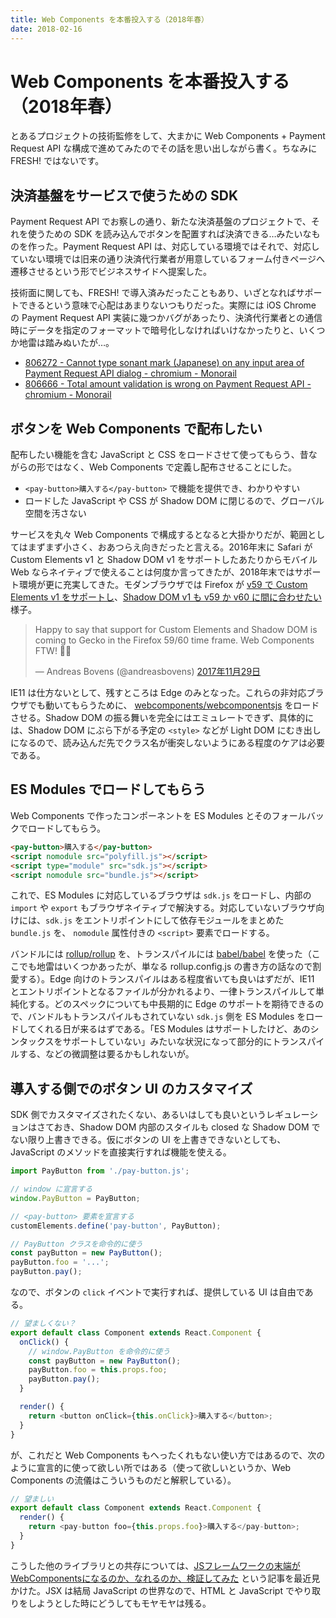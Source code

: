 ```yaml
---
title: Web Components を本番投入する（2018年春）
date: 2018-02-16
---
```


# Web Components を本番投入する（2018年春）

とあるプロジェクトの技術監修をして、大まかに Web Components + Payment Request API な構成で進めてみたのでその話を思い出しながら書く。ちなみに FRESH! ではないです。

## 決済基盤をサービスで使うための SDK

Payment Request API でお察しの通り、新たな決済基盤のプロジェクトで、それを使うための SDK を読み込んでボタンを配置すれば決済できる…みたいなものを作った。Payment Request API は、対応している環境ではそれで、対応していない環境では旧来の通り決済代行業者が用意しているフォーム付きページへ遷移させるという形でビジネスサイドへ提案した。

技術面に関しても、FRESH! で導入済みだったこともあり、いざとなればサポートできるという意味で心配はあまりないつもりだった。実際には iOS Chrome の Payment Request API 実装に幾つかバグがあったり、決済代行業者との通信時にデータを指定のフォーマットで暗号化しなければいけなかったりと、いくつか地雷は踏みぬいたが…。

- [806272 - Cannot type sonant mark (Japanese) on any input area of Payment Request API dialog - chromium - Monorail](https://bugs.chromium.org/p/chromium/issues/detail?id=806272)
- [806666 - Total amount validation is wrong on Payment Request API - chromium - Monorail](https://bugs.chromium.org/p/chromium/issues/detail?id=806666)

## ボタンを Web Components で配布したい

配布したい機能を含む JavaScript と CSS をロードさせて使ってもらう、昔ながらの形ではなく、Web Components で定義し配布させることにした。

- `<pay-button>購入する</pay-button>` で機能を提供でき、わかりやすい
- ロードした JavaScript や CSS が Shadow DOM に閉じるので、グローバル空間を汚さない

サービスを丸々 Web Components で構成するとなると大掛かりだが、範囲としてはまずまず小さく、おあつらえ向きだったと言える。2016年末に Safari が Custom Elements v1 と Shadow DOM v1 をサポートしたあたりからモバイル Web ならネイティブで使えることは何度か言ってきたが、2018年末ではサポート環境が更に充実してきた。モダンブラウザでは Firefox が [v59 で Custom Elements v1 をサポートし](https://caniuse.com/#feat=custom-elementsv1)、[Shadow DOM v1 も v59 か v60 に間に合わせたい](https://bugzilla.mozilla.org/show_bug.cgi?id=1205323)様子。

<blockquote class="twitter-tweet" data-lang="ja"><p lang="en" dir="ltr">Happy to say that support for Custom Elements and Shadow DOM is coming to Gecko in the Firefox 59/60 time frame. Web Components FTW! 🦎🚀</p>&mdash; Andreas Bovens (@andreasbovens) <a href="https://twitter.com/andreasbovens/status/935870321386754048?ref_src=twsrc%5Etfw">2017年11月29日</a></blockquote>

IE11 は仕方ないとして、残すところは Edge のみとなった。これらの非対応ブラウザでも動いてもらうために、 [webcomponents/webcomponentsjs](https://github.com/webcomponents/webcomponentsjs) をロードさせる。Shadow DOM の振る舞いを完全にはエミュレートできず、具体的には、Shadow DOM にぶら下がる予定の `<style>` などが Light DOM にむき出しになるので、読み込んだ先でクラス名が衝突しないようにある程度のケアは必要である。

## ES Modules でロードしてもらう

Web Components で作ったコンポーネントを ES Modules とそのフォールバックでロードしてもらう。

```html
<pay-button>購入する</pay-button>
<script nomodule src="polyfill.js"></script>
<script type="module" src="sdk.js"></script>
<script nomodule src="bundle.js"></script>
```

これで、ES Modules に対応しているブラウザは `sdk.js` をロードし、内部の `import` や `export` もブラウザネイティブで解決する。対応していないブラウザ向けには、`sdk.js` をエントリポイントにして依存モジュールをまとめた `bundle.js` を、 `nomodule` 属性付きの `<script>` 要素でロードする。

バンドルには [rollup/rollup](https://github.com/rollup/rollup) を、トランスパイルには [babel/babel](https://github.com/babel/babel) を使った（ここでも地雷はいくつかあったが、単なる rollup.config.js の書き方の話なので割愛する）。Edge 向けのトランスパイルはある程度省いても良いはずだが、IE11 とエントリポイントとなるファイルが分かれるより、一律トランスパイルして単純化する。どのスペックについても中長期的に Edge のサポートを期待できるので、バンドルもトランスパイルもされていない `sdk.js` 側を ES Modules をロードしてくれる日が来るはずである。「ES Modules はサポートしたけど、あのシンタックスをサポートしていない」みたいな状況になって部分的にトランスパイルする、などの微調整は要るかもしれないが。

## 導入する側でのボタン UI のカスタマイズ

SDK 側でカスタマイズされたくない、あるいはしても良いというレギュレーションはさておき、Shadow DOM 内部のスタイルも closed な Shadow DOM でない限り上書きできる。仮にボタンの UI を上書きできないとしても、JavaScript のメソッドを直接実行すれば機能を使える。

```javascript
import PayButton from './pay-button.js';

// window に宣言する
window.PayButton = PayButton;

// <pay-button> 要素を宣言する
customElements.define('pay-button', PayButton);

// PayButton クラスを命令的に使う
const payButton = new PayButton();
payButton.foo = '...';
payButton.pay();
```

なので、ボタンの `click` イベントで実行すれば、提供している UI は自由である。

```javascript
// 望ましくない？
export default class Component extends React.Component {
  onClick() {
    // window.PayButton を命令的に使う
    const payButton = new PayButton();
    payButton.foo = this.props.foo;
    payButton.pay();
  }

  render() {
    return <button onClick={this.onClick}>購入する</button>;
  }
}
```

が、これだと Web Components もへったくれもない使い方ではあるので、次のように宣言的に使って欲しい所ではある（使って欲しいというか、Web Components の流儀はこういうものだと解釈している）。

```javascript
// 望ましい
export default class Component extends React.Component {
  render() {
    return <pay-button foo={this.props.foo}>購入する</pay-button>;
  }
}
```

こうした他のライブラリとの共存については、[JSフレームワークの末端がWebComponentsになるのか、なれるのか、検証してみた](https://qiita.com/mizchi/items/053f5b42a6d0902e9412) という記事を最近見かけた。JSX は結局 JavaScript の世界なので、HTML と JavaScript でやり取りをしようとした時にどうしてもモヤモヤは残る。
